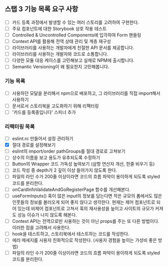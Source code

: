 ## 스탭 3 기능 목록 요구 사항

- [ ] 카드 등록 과정에서 발생할 수 있는 여러 스토리를 고려하여 구현한다.
- [ ] 주요 컴포넌트에 대한 Storybook 상호 작용 테스트
- [ ] Controlled & Uncontrolled Components에 입각하여 Form 핸들링
- [ ] Context API를 활용해 전역 상태 관리 및 계층 재구성
- [ ] 라이브러리를 사용하는 개발자에게 친절한 API 문서를 제공합니다.
- [ ] 라이브러리를 사용하는 개발자와 코드로 소통합니다.
- [ ] 다양한 모듈 대응 케이스를 고민해보고 실제로 NPM에 출시합니다.
- [ ] Semantic Versioning이 왜 필요한지 고민해봅니다.

### 기능 목록

- [ ] 사용하던 모달을 분리해서 npm으로 배포하고, 그 라이브러리를 직접 import해서 사용하기
- [ ] 문서로서 스토리북을 고도화하기 위해 리팩터링
- [ ] '카드를 등록중입니다' 스피너 추가

### 리팩터링 목록

- [ ] eslint.rc 만들어서 설정 관리하기
- [x] 절대 경로를 설정해보기
- [ ] eslint의 import/order pathGroups를 절대 경로로 고쳐보기
- [ ] 상수의 이름을 보고 용도가 유추되도록 수정하기
- [ ] Button의 Wrapper 코드 가독성 높여보기 (삼항 연산자 개선, 한줄 비우기 등)
- [ ] 코드 작성 중 depth가 2 깊이 이상 들어가지 않도록 한다.
- [ ] 파일의 라인 수가 200줄 이상이라면 코드의 흐름 파악이 용이하게 되도록 styled 코드를 분리한다.
- [ ] onCardInfoValidateAndGoRegisterPage 함수를 개선해본다.
- [ ] useFormInputs() 훅이 많은 input의 정보를 담는다면 작은 규모의 폼에서도 많은 인풋들의 정보를 불러오게 되어 좋지 않다고 생각한다. 현재는 제어 컴포넌트로 되어 있는데 비제어 컴포넌트로 고쳐서 훅의 재사용성을 높이고 사이트의 규모가 커져도 성능 이슈가 나지 않도록 해본다.
- [ ] Context API는 전역으로만 사용하는 것이 아닌 props를 주는 또 다른 방법이다. 이러한 점을 고려해서 사용한다.
- [ ] hook을 테스트하고, 스토리북에서 테스트하는 코드를 작성한다.
- [ ] 에러 메세지를 사용자 친화적으로 작성한다. (사용자 경험을 높이는 가성비 좋은 방법)
- [ ] 파일의 라인 수가 200줄 이상이라면 코드의 흐름 파악이 용이하게 되도록 styled 코드를 분리한다.
